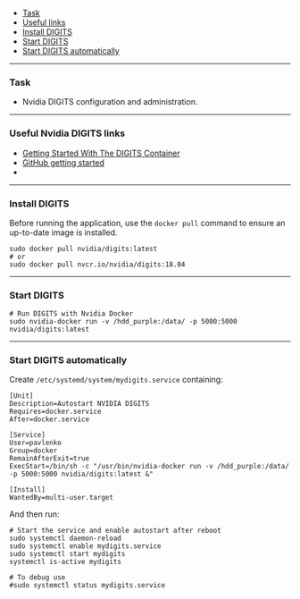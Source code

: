   - [Task](#task)
   - [Useful links](#useful)
   - [Install DIGITS](#install)
   - [Start DIGITS](#start)
   - [Start DIGITS automatically](#autostart)

---
### <a name="task" />Task
   - Nvidia DIGITS configuration and administration.

---
### <a name="useful" />Useful Nvidia DIGITS links

   - [Getting Started With The DIGITS Container](https://docs.nvidia.com/deeplearning/digits/digits-container-getting-started/index.html)
   - [GitHub getting started](https://github.com/NVIDIA/DIGITS/blob/master/docs/GettingStarted.md)
   - []()

---
### <a name="install" />Install DIGITS

Before running the application, use the ```docker pull``` command
to ensure an up-to-date image is installed.

```shell
sudo docker pull nvidia/digits:latest
# or
sudo docker pull nvcr.io/nvidia/digits:18.04
```

---
### <a name="start" />Start DIGITS

```shell
# Run DIGITS with Nvidia Docker
sudo nvidia-docker run -v /hdd_purple:/data/ -p 5000:5000 nvidia/digits:latest
```

---
### <a name="autostart" />Start DIGITS automatically

Create ```/etc/systemd/system/mydigits.service``` containing:

```shell
[Unit]
Description=Autostart NVIDIA DIGITS
Requires=docker.service
After=docker.service

[Service]
User=pavlenko
Group=docker
RemainAfterExit=true
ExecStart=/bin/sh -c "/usr/bin/nvidia-docker run -v /hdd_purple:/data/ -p 5000:5000 nvidia/digits:latest &"

[Install]
WantedBy=multi-user.target

```

And then run:

```shell
# Start the service and enable autostart after reboot
sudo systemctl daemon-reload
sudo systemctl enable mydigits.service
sudo systemctl start mydigits
systemctl is-active mydigits

# To debug use
#sudo systemctl status mydigits.service
```
